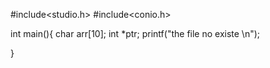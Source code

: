#include<studio.h>
#include<conio.h>

int main(){
  char arr[10];
  int *ptr;
  printf("the file no existe \n");
  
}

